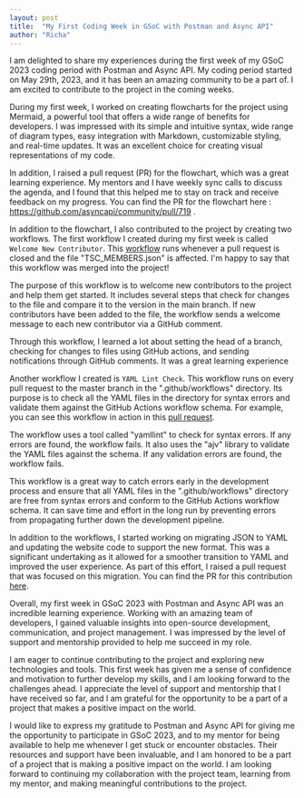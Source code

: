 ```yaml
---
layout: post
title:  "My First Coding Week in GSoC with Postman and Async API"
author: "Richa"
---
```


I am delighted to share my experiences during the first week of my GSoC 2023 coding period with Postman and Async API. My coding period started on May 29th, 2023, and it has been an amazing community to be a part of. I am excited to contribute to the project in the coming weeks.

During my first week, I worked on creating flowcharts for the project using Mermaid, a powerful tool that offers a wide range of benefits for developers. I was impressed with its simple and intuitive syntax, wide range of diagram types, easy integration with Markdown, customizable styling, and real-time updates. It was an excellent choice for creating visual representations of my code.

In addition, I raised a pull request (PR) for the flowchart, which was a great learning experience. My mentors and I have weekly sync calls to discuss the agenda, and I found that this helped me to stay on track and receive feedback on my progress. You can find the PR for the flowchart here :  https://github.com/asyncapi/community/pull/719 . 

In addition to the flowchart, I also contributed to the project by creating two workflows. The first workflow I created during my first week is called `Welcome New Contributor`. This [workflow](https://github.com/asyncapi/community/blob/master/.github/workflows/msg-to-new-member-pr-merged.yml) runs whenever a pull request is closed and the file "TSC_MEMBERS.json" is affected.
I'm happy to say that this workflow was merged into the project!

The purpose of this workflow is to welcome new contributors to the project and help them get started. It includes several steps that check for changes to the file and compare it to the version in the main branch. If new contributors have been added to the file, the workflow sends a welcome message to each new contributor via a GitHub comment.

Through this workflow, I learned a lot about setting the head of a branch, checking for changes to files using GitHub actions, and sending notifications through GitHub comments. It was a great learning experience

Another workflow I created is `YAML Lint Check`. This workflow runs on every pull request to the master branch in the ".github/workflows" directory. Its purpose is to check all the YAML files in the directory for syntax errors and validate them against the GitHub Actions workflow schema. For example, you can see this workflow in action in this [pull request](https://github.com/asyncapi/.github/pull/238).

The workflow uses a tool called "yamllint" to check for syntax errors. If any errors are found, the workflow fails. It also uses the "ajv" library to validate the YAML files against the schema. If any validation errors are found, the workflow fails.

This workflow is a great way to catch errors early in the development process and ensure that all YAML files in the ".github/workflows" directory are free from syntax errors and conform to the GitHub Actions workflow schema. It can save time and effort in the long run by preventing errors from propagating further down the development pipeline.

In addition to the workflows, I started working on migrating JSON to YAML and updating the website code to support the new format. This was a significant undertaking as it allowed for a smoother transition to YAML and improved the user experience. As part of this effort, I raised a pull request that was focused on this migration. You can find the PR for this contribution [here](https://github.com/asyncapi/website/pull/1722).

Overall, my first week in GSoC 2023 with Postman and Async API was an incredible learning experience. Working with an amazing team of developers, I gained valuable insights into open-source development, communication, and project management. I was impressed by the level of support and mentorship provided to help me succeed in my role.

I am eager to continue contributing to the project and exploring new technologies and tools. This first week has given me a sense of confidence and motivation to further develop my skills, and I am looking forward to the challenges ahead. I appreciate the level of support and mentorship that I have received so far, and I am grateful for the opportunity to be a part of a project that makes a positive impact on the world.

I would like to express my gratitude to Postman and Async API for giving me the opportunity to participate in GSoC 2023, and to my mentor for being available to help me whenever I get stuck or encounter obstacles. Their resources and support have been invaluable, and I am honored to be a part of a project that is making a positive impact on the world. I am looking forward to continuing my collaboration with the project team, learning from my mentor, and making meaningful contributions to the project.